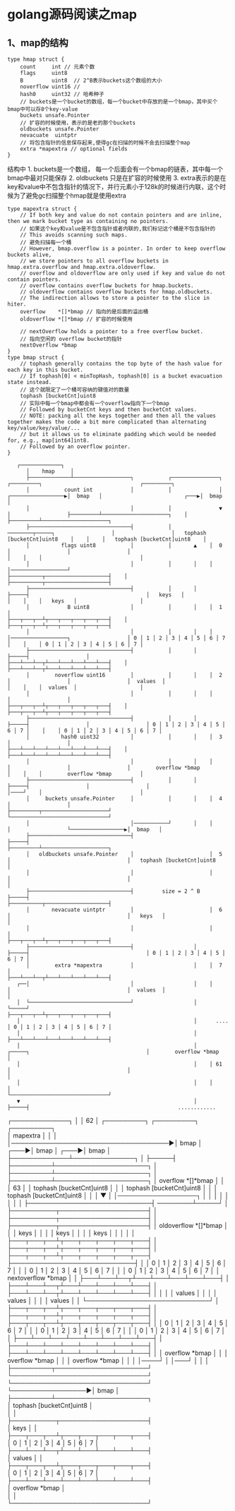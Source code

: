 # golang源码阅读之map

## 1、map的结构
```
type hmap struct {
	count     int // 元素个数
	flags     uint8
	B         uint8  // 2^B表示buckets这个数组的大小
	noverflow uint16 // 
	hash0     uint32 // 哈希种子
	// buckets是一个bucket的数组，每一个bucket中存放的是一个bmap，其中买个bmap中可以存8个key-value
	buckets unsafe.Pointer 
	// 扩容的时候使用，表示的是老的那个buckets
	oldbuckets unsafe.Pointer 
	nevacuate  uintptr        
	// 将包含指针的信息保存起来,使得gc在扫描的时候不会去扫描整个map
	extra *mapextra // optional fields
}

```
结构中 
	1. buckets是一个数组， 每一个后面会有一个bmap的链表，其中每一个bmap中最对只能保存
	2. oldbuckets 只是在扩容的时候使用
	3. extra表示的是在key和value中不包含指针的情况下，并行元素小于128k的时候进行内联，这个时候为了避免gc扫描整个hmap就是使用extra
```
type mapextra struct {
	// If both key and value do not contain pointers and are inline, then we mark bucket type as containing no pointers.
	// 如果这个key和value是不包含指针或者内联的,我们标记这个桶是不包含指针的
	// This avoids scanning such maps.
	// 避免扫描每一个桶
	// However, bmap.overflow is a pointer. In order to keep overflow buckets alive,
	// we store pointers to all overflow buckets in hmap.extra.overflow and hmap.extra.oldoverflow.
	// overflow and oldoverflow are only used if key and value do not contain pointers.
	// overflow contains overflow buckets for hmap.buckets.
	// oldoverflow contains overflow buckets for hmap.oldbuckets.
	// The indirection allows to store a pointer to the slice in hiter.
	overflow    *[]*bmap // 指向的是后面的溢出桶
	oldoverflow *[]*bmap // 扩容的时候使用

	// nextOverflow holds a pointer to a free overflow bucket.
	// 指向空闲的 overflow bucket的指针
	nextOverflow *bmap
}
type bmap struct {
	// tophash generally contains the top byte of the hash value for each key in this bucket.
	// If tophash[0] < minTopHash, tophash[0] is a bucket evacuation state instead.
	// 这个就限定了一个桶可容纳的键值对的数量
	tophash [bucketCnt]uint8
	// 实际中每一个bmap中都会有一个overflow指向下一个bmap
	// Followed by bucketCnt keys and then bucketCnt values.
	// NOTE: packing all the keys together and then all the values together makes the code a bit more complicated than alternating key/value/key/value/...
	// but it allows us to eliminate padding which would be needed for, e.g., map[int64]int8.
	// Followed by an overflow pointer.
}

```
       ┌─────────────┐                                                                                                                                                                                                           
          │    hmap     │                                                                                                                                                                                                           
          ├─────────────┴──────────────────┐           ┌───────────────┐                                        ┌─────────┐                               ┌─────────┐                                                               
          │           count int            │           │               │                     ┌─────────────────▶│  bmap   │                          ┌───▶│  bmap   │                                                               
          │                                │           │               ▼                     │                  ├─────────┴─────────────────────┐    │    ├─────────┴─────────────────────┐                                         
          ├────────────────────────────────┤           │    ────────┬─────┐                  │                  │   tophash [bucketCnt]uint8    │    │    │   tophash [bucketCnt]uint8    │                                         
          │          flags uint8           │           │       ▲    │  0  │                  │                  │                               │    │    │                               │                                         
          │                                │           │       │    │     │──────────────────┘                  ├──────────┬────────────────────┤    │    ├──────────┬────────────────────┤                                         
          ├────────────────────────────────┤           │       │    ├─────┤                                     │   keys   │                    │    │    │   keys   │                    │                                         
          │            B uint8             │           │       │    │  1  │                                     ├───┬───┬──┴┬───┬───┬───┬───┬───┤    │    ├───┬───┬──┴┬───┬───┬───┬───┬───┤                                         
          │                                │           │       │    │     │──────────────────┐                  │ 0 │ 1 │ 2 │ 3 │ 4 │ 5 │ 6 │ 7 │    │    │ 0 │ 1 │ 2 │ 3 │ 4 │ 5 │ 6 │ 7 │                                         
          ├────────────────────────────────┤           │       │    ├─────┤                  │                  ├───┴───┴──┬┴───┴───┴───┴───┴───┤    │    ├───┴───┴──┬┴───┴───┴───┴───┴───┤                                         
          │        noverflow uint16        │           │       │    │  2  │                  │                  │  values  │                    │    │    │  values  │                    │                                         
          │                                │           │       │    │     │                  │                  ├───┬───┬──┴┬───┬───┬───┬───┬───┤    │    ├───┬───┬──┴┬───┬───┬───┬───┬───┤                                         
          ├────────────────────────────────┤           │       │    ├─────┤                  │                  │ 0 │ 1 │ 2 │ 3 │ 4 │ 5 │ 6 │ 7 │    │    │ 0 │ 1 │ 2 │ 3 │ 4 │ 5 │ 6 │ 7 │                                         
          │          hash0 uint32          │           │       │    │  3  │                  │                  ├───┴───┴───┴───┴───┴───┴───┴───┤    │    ├───┴───┴───┴───┴───┴───┴───┴───┤                                         
          │                                │           │       │    │     │                  │                  │        overflow *bmap         │    │    │        overflow *bmap         │                                         
          ├────────────────────────────────┤           │       │    ├─────┤                  │                  │                               │────┘    │                               │                                         
          │     buckets unsafe.Pointer     │           │       │    │  4  │                  │                  ├─────────┬─────────────────────┘         └───────────────────────────────┘                                         
          │                                │───────────┘       │    │     │                  └─────────────────▶│  bmap   │                                                                                                         
          ├────────────────────────────────┤                        ├─────┤                                     ├─────────┴─────────────────────┐                                                                                   
          │   oldbuckets unsafe.Pointer    │                        │  5  │                                     │   tophash [bucketCnt]uint8    │                                                                                   
          │                                │                        │     │                                     │                               │                                                                                   
          ├────────────────────────────────┤         size = 2 ^ B   ├─────┤                                     ├──────────┬────────────────────┤                                                                                   
          │       nevacuate uintptr        │                        │  6  │                                     │   keys   │                    │                                                                                   
          │                                │                        │     │                                     ├───┬───┬──┴┬───┬───┬───┬───┬───┤                                                                                   
          ├────────────────────────────────┤                   │    ├─────┤                                     │ 0 │ 1 │ 2 │ 3 │ 4 │ 5 │ 6 │ 7 │                                                                                   
          │        extra *mapextra         │                   │    │  7  │                                     ├───┴───┴──┬┴───┴───┴───┴───┴───┤                                                                                   
       ┌──│                                │                   │    │     │                                     │  values  │                    │                                                                                   
       │  └────────────────────────────────┘                   │    └─────┘                                     ├───┬───┬──┴┬───┬───┬───┬───┬───┤                                                                                   
       │                                                       │      ....                                      │ 0 │ 1 │ 2 │ 3 │ 4 │ 5 │ 6 │ 7 │                                                                                   
       │                                                       │                                                ├───┴───┴───┴───┴───┴───┴───┴───┤                                                                                   
       │                                                       │    ┌─────┐                                     │        overflow *bmap         │                                                                                   
       │                                                       │    │ 61  │                                     │                               │                                                                                   
       │                                                       │    │     │                                     └───────────────────────────────┘                                                                                   
       ▼                                                       │    ├─────┤                                               ............                                                                                              
┌─────────────┐                                                │    │ 62  │                                     ┌─────────┐                               ┌─────────┐                              ┌─────────┐                      
│  mapextra   │                                                │    │     │────────────────────────────────────▶│  bmap   │                          ┌───▶│  bmap   │                         ┌───▶│  bmap   │                      
├─────────────┴──────────────┐                                 │    ├─────┤                                     ├─────────┴─────────────────────┐    │    ├─────────┴─────────────────────┐   │    ├─────────┴─────────────────────┐
│     overflow *[]*bmap      │                                 │    │ 63  │                                     │   tophash [bucketCnt]uint8    │    │    │   tophash [bucketCnt]uint8    │   │    │   tophash [bucketCnt]uint8    │
│                            │                                 ▼    │     │──────────────────┐                  │                               │    │    │                               │   │    │                               │
├────────────────────────────┤                              ────────┴─────┘                  │                  ├──────────┬────────────────────┤    │    ├──────────┬────────────────────┤   │    ├──────────┬────────────────────┤
│    oldoverflow *[]*bmap    │                                                               │                  │   keys   │                    │    │    │   keys   │                    │   │    │   keys   │                    │
│                            │                                                               │                  ├───┬───┬──┴┬───┬───┬───┬───┬───┤    │    ├───┬───┬──┴┬───┬───┬───┬───┬───┤   │    ├───┬───┬──┴┬───┬───┬───┬───┬───┤
├────────────────────────────┤                                                               │                  │ 0 │ 1 │ 2 │ 3 │ 4 │ 5 │ 6 │ 7 │    │    │ 0 │ 1 │ 2 │ 3 │ 4 │ 5 │ 6 │ 7 │   │    │ 0 │ 1 │ 2 │ 3 │ 4 │ 5 │ 6 │ 7 │
│     nextoverflow *bmap     │                                                               │                  ├───┴───┴──┬┴───┴───┴───┴───┴───┤    │    ├───┴───┴──┬┴───┴───┴───┴───┴───┤   │    ├───┴───┴──┬┴───┴───┴───┴───┴───┤
│                            │                                                               │                  │  values  │                    │    │    │  values  │                    │   │    │  values  │                    │
└────────────────────────────┘                                                               │                  ├───┬───┬──┴┬───┬───┬───┬───┬───┤    │    ├───┬───┬──┴┬───┬───┬───┬───┬───┤   │    ├───┬───┬──┴┬───┬───┬───┬───┬───┤
                                                                                             │                  │ 0 │ 1 │ 2 │ 3 │ 4 │ 5 │ 6 │ 7 │    │    │ 0 │ 1 │ 2 │ 3 │ 4 │ 5 │ 6 │ 7 │   │    │ 0 │ 1 │ 2 │ 3 │ 4 │ 5 │ 6 │ 7 │
                                                                                             │                  ├───┴───┴───┴───┴───┴───┴───┴───┤    │    ├───┴───┴───┴───┴───┴───┴───┴───┤   │    ├───┴───┴───┴───┴───┴───┴───┴───┤
                                                                                             │                  │        overflow *bmap         │    │    │        overflow *bmap         │   │    │        overflow *bmap         │
                                                                                             │                  │                               │────┘    │                               │───┘    │                               │
                                                                                             │                  ├─────────┬─────────────────────┘         └───────────────────────────────┘        └───────────────────────────────┘
                                                                                             └─────────────────▶│  bmap   │                                                                                                         
                                                                                                                ├─────────┴─────────────────────┐                                                                                   
                                                                                                                │   tophash [bucketCnt]uint8    │                                                                                   
                                                                                                                │                               │                                                                                   
                                                                                                                ├──────────┬────────────────────┤                                                                                   
                                                                                                                │   keys   │                    │                                                                                   
                                                                                                                ├───┬───┬──┴┬───┬───┬───┬───┬───┤                                                                                   
                                                                                                                │ 0 │ 1 │ 2 │ 3 │ 4 │ 5 │ 6 │ 7 │                                                                                   
                                                                                                                ├───┴───┴──┬┴───┴───┴───┴───┴───┤                                                                                   
                                                                                                                │  values  │                    │                                                                                   
                                                                                                                ├───┬───┬──┴┬───┬───┬───┬───┬───┤                                                                                   
                                                                                                                │ 0 │ 1 │ 2 │ 3 │ 4 │ 5 │ 6 │ 7 │                                                                                   
                                                                                                                ├───┴───┴───┴───┴───┴───┴───┴───┤                                                                                   
                                                                                                                │        overflow *bmap         │                                                                                   
                                                                                                                │                               │                                                                                   
                                                                                                                └───────────────────────────────┘                                                                                   



       